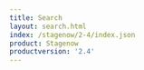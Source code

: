 ```yaml
---
title: Search
layout: search.html
index: /stagenow/2-4/index.json
product: Stagenow
productversion: '2.4'
---
```












